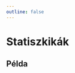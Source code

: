 ```yaml
---
outline: false
---
```

# Statiszkikák

## Példa

<ClientOnly>
  <mjsz-vbr-statistics
    locale="hu"
    championship-name="Erste Liga"
    championship-id="3314"
    division="Alapszakasz" 
  />
</ClientOnly>
